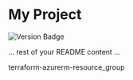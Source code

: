 # My Project

![Version Badge](https://img.shields.io/badge/Tag-OLD_TAG_VALUE-blue)

... rest of your README content ...


terraform-azurerm-resource_group
